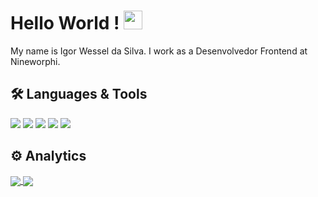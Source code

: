<h1>
Hello World ! <img src="https://emojis.slackmojis.com/emojis/images/1531849430/4246/blob-sunglasses.gif?1531849430" width="30"/> </h1> 

My name is Igor Wessel da Silva. I work as a Desenvolvedor Frontend at Nineworphi.


## 🛠 Languages & Tools  
![](https://img.shields.io/badge/Code-Javascript-informational?style=flat&logoColor=white&logo=javascript) 
![](https://img.shields.io/badge/Code-Typescript-informational?style=flat&logoColor=white&logo=typescript)
![](https://img.shields.io/badge/Tools-React-informational?style=flat&logoColor=white&logo=react)
![](https://img.shields.io/badge/Tools-React%20Native-informational?style=flat&logoColor=white&logo=react)
![](https://img.shields.io/badge/Tools-Docker-informational?style=flat&logoColor=white&logo=docker)



## ⚙️ Analytics 

<a href="https://github.com/igorwessel/igorwessel">
  <img align="center" src="https://github-readme-stats.vercel.app/api/top-langs/?username=igorwessel&theme=dark&langs_count=3&layout=compact&count_private=true" />
</a>

<a href="https://github.com/igorwessel/igorwessel">
  <img align="center" src="https://github-readme-stats.vercel.app/api/?username=igorwessel&theme=dark&count_private=true&show_icons=true" />
</a>



<!-- links to social media icons -->

<!-- icons with padding -->

[1.1]: http://i.imgur.com/tXSoThF.png (twitter icon with padding)
[2.1]: http://i.imgur.com/0o48UoR.png (github icon with padding)

<!-- icons without padding -->

[1.2]: http://i.imgur.com/wWzX9uB.png (twitter icon without padding)
[2.2]: http://i.imgur.com/9I6NRUm.png (github icon without padding)


<!-- links to your social media accounts -->

[1]: https://twitter.com/igor_wessel
[2]: https://github.com/igorwessel
[3]: https://www.linkedin.com/in/igor-wessel/
